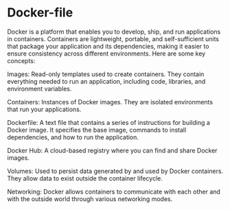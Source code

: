 # Docker-file
Docker is a platform that enables you to develop, ship, and run applications in containers. Containers are lightweight, portable, and self-sufficient units that package your application and its dependencies, making it easier to ensure consistency across different environments. Here are some key concepts:

Images: Read-only templates used to create containers. They contain everything needed to run an application, including code, libraries, and environment variables.

Containers: Instances of Docker images. They are isolated environments that run your applications.

Dockerfile: A text file that contains a series of instructions for building a Docker image. It specifies the base image, commands to install dependencies, and how to run the application.

Docker Hub: A cloud-based registry where you can find and share Docker images.

Volumes: Used to persist data generated by and used by Docker containers. They allow data to exist outside the container lifecycle.

Networking: Docker allows containers to communicate with each other and with the outside world through various networking modes.
